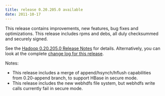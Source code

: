 ```yaml
---
title: release 0.20.205.0 available
date: 2011-10-17
---
```

<!---
  Licensed under the Apache License, Version 2.0 (the "License");
  you may not use this file except in compliance with the License.
  You may obtain a copy of the License at

   http://www.apache.org/licenses/LICENSE-2.0

  Unless required by applicable law or agreed to in writing, software
  distributed under the License is distributed on an "AS IS" BASIS,
  WITHOUT WARRANTIES OR CONDITIONS OF ANY KIND, either express or implied.
  See the License for the specific language governing permissions and
  limitations under the License. See accompanying LICENSE file.
-->

This release contains improvements, new features, bug fixes and
optimizations. This release includes rpms and debs, all duly checksummed
and securely signed.

See the [Hadoop 0.20.205.0 Release
Notes](http://hadoop.apache.org/docs/r0.20.205.0/releasenotes.html) for
details. Alternatively, you can look at the complete [change log for
this release](http://hadoop.apache.org/docs/r0.20.205.0/changes.html).

Notes:

-   This release includes a merge of append/hsynch/hflush capabilities
from 0.20-append branch, to support HBase in secure mode.
-   This release includes the new webhdfs file system, but webhdfs write
calls currently fail in secure mode.

